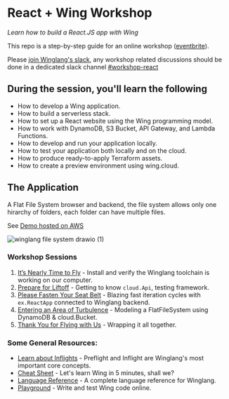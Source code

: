 
# React + Wing Workshop

_Learn how to build a React.JS app with Wing_

This repo is a step-by-step guide for an online workshop ([eventbrite](https://www.eventbrite.com/e/winglang-react-workshop-tickets-754616256537)).

Please [join Winglang's slack](https://t.winglang.io/slack), any workshop related discussions 
should be done in a dedicated slack channel [#workshop-react](https://winglang.slack.com/archives/C069JFTF6AC)


## During the session, you'll learn the following

- How to develop a Wing application.
- How to build a serverless stack.
- How to set up a React website using the Wing programming model.
- How to work with DynamoDB, S3 Bucket, API Gateway, and Lambda Functions.
- How to develop and run your application locally.
- How to test your application both locally and on the cloud.
- How to produce ready-to-apply Terraform assets.
- How to create a preview environment using wing.cloud.



## The Application

A Flat File System browser and backend, the file system allows only one hirarchy of folders, each folder can have multiple files. 

See [Demo hosted on AWS](https://d9lecxfcp4503.cloudfront.net/)

![winglang file system drawio (1)](https://github.com/ekeren/react-wing-workshop/assets/1727147/455df542-ec23-4f4a-ada8-ef941de7b53b)


### Workshop Sessions

1. [It’s Nearly Time to Fly](./01-setup.md) - Install and verify the Winglang toolchain is working on our computer.
2. [Prepare for Liftoff](./02-api.md) - Getting to know `cloud.Api`, testing framework.
3. [Please Fasten Your Seat Belt](./03-react.md) - Blazing fast iteration cycles with `ex.ReactApp` connected to Winglang backend.
4. [Entering an Area of Turbulence](./04-db.md) - Modeling a FlatFileSystem using DynamoDB & cloud.Bucket.
5. [Thank You for Flying with Us](./05-wrap.md) - Wrapping it all together.

 
### Some General Resources:

- [Learn about Inflights](https://www.winglang.io/docs/concepts/inflights) - Preflight and Inflight are Winglang's most important core concepts.
- [Cheat Sheet](./cheatsheet.md) - Let's learn Wing in 5 minutes, shall we?
- [Language Reference](https://www.winglang.io/docs/language-reference) - A complete language reference for Winglang.
- [Playground](https://www.winglang.io/play/) - Write and test Wing code online.

